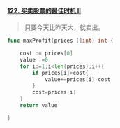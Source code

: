 #### [122. 买卖股票的最佳时机 II](https://leetcode-cn.com/problems/best-time-to-buy-and-sell-stock-ii/)

> 只要今天比昨天大，就卖出。

~~~go
func maxProfit(prices []int) int {

    cost := prices[0]
    value :=0
    for i:=1;i<len(prices);i++{
        if prices[i]>cost{
            value+=prices[i]-cost
        }
        cost=prices[i]
    }
    return value

}
~~~

